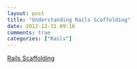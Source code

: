 ```yaml
---
layout: post
title: "Understanding Rails Scaffolding"
date: 2012-12-31 09:16
comments: true
categories: ["Rails"]
---
```


[Rails Scaffolding](http://viget.com/extend/rails-3-generators-scaffolding)
